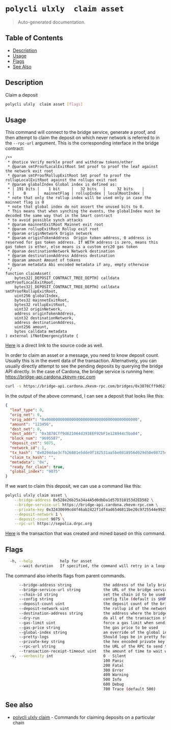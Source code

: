 # `polycli ulxly  claim asset`

> Auto-generated documentation.

## Table of Contents

- [Description](#description)
- [Usage](#usage)
- [Flags](#flags)
- [See Also](#see-also)

## Description

Claim a deposit

```bash
polycli ulxly  claim asset [flags]
```

## Usage

This command will connect to the bridge service, generate a proof, and then attempt to claim the deposit on which never network is referred to in the `--rpc-url` argument.
This is the corresponding interface in the bridge contract:

```solidity
/**
 * @notice Verify merkle proof and withdraw tokens/ether
 * @param smtProofLocalExitRoot Smt proof to proof the leaf against the network exit root
 * @param smtProofRollupExitRoot Smt proof to proof the rollupLocalExitRoot against the rollups exit root
 * @param globalIndex Global index is defined as:
 * | 191 bits |    1 bit     |   32 bits   |     32 bits    |
 * |    0     |  mainnetFlag | rollupIndex | localRootIndex |
 * note that only the rollup index will be used only in case the mainnet flag is 0
 * note that global index do not assert the unused bits to 0.
 * This means that when synching the events, the globalIndex must be decoded the same way that in the Smart contract
 * to avoid possible synch attacks
 * @param mainnetExitRoot Mainnet exit root
 * @param rollupExitRoot Rollup exit root
 * @param originNetwork Origin network
 * @param originTokenAddress  Origin token address, 0 address is reserved for gas token address. If WETH address is zero, means this gas token is ether, else means is a custom erc20 gas token
 * @param destinationNetwork Network destination
 * @param destinationAddress Address destination
 * @param amount Amount of tokens
 * @param metadata Abi encoded metadata if any, empty otherwise
 */
function claimAsset(
    bytes32[_DEPOSIT_CONTRACT_TREE_DEPTH] calldata smtProofLocalExitRoot,
    bytes32[_DEPOSIT_CONTRACT_TREE_DEPTH] calldata smtProofRollupExitRoot,
    uint256 globalIndex,
    bytes32 mainnetExitRoot,
    bytes32 rollupExitRoot,
    uint32 originNetwork,
    address originTokenAddress,
    uint32 destinationNetwork,
    address destinationAddress,
    uint256 amount,
    bytes calldata metadata
) external ifNotEmergencyState {
```

[Here](https://github.com/0xPolygonHermez/zkevm-contracts/blob/c8659e6282340de7bdb8fdbf7924a9bd2996bc98/contracts/v2/PolygonZkEVMBridgeV2.sol#L433-L465) is a direct link to the source code as well.

In order to claim an asset or a message, you need to know deposit count. Usually this is in the event data of the transaction. Alternatively, you can usually directly attempt to see the pending deposits by querying the bridge API directly. In the case of Cardona, the bridge service is running here: https://bridge-api.cardona.zkevm-rpc.com

```bash
curl -s https://bridge-api.cardona.zkevm-rpc.com/bridges/0x3878Cff9d621064d393EEF92bF1e12A944c5ba84 | jq '.'
```

In the output of the above command, I can see a deposit that looks like this:
```json
{
  "leaf_type": 0,
  "orig_net": 0,
  "orig_addr": "0x0000000000000000000000000000000000000000",
  "amount": "123456",
  "dest_net": 0,
  "dest_addr": "0x3878Cff9d621064d393EEF92bF1e12A944c5ba84",
  "block_num": "9695587",
  "deposit_cnt": 9075,
  "network_id": 1,
  "tx_hash": "0x0294dae3cfb26881e5dde9f182531aa5be0818956d029d50e9872543f020df2e",
  "claim_tx_hash": "",
  "metadata": "0x",
  "ready_for_claim": true,
  "global_index": "9075"
}
```

If we want to claim this deposit, we can use a command like this:

```bash
polycli ulxly claim asset \
    --bridge-address 0x528e26b25a34a4A5d0dbDa1d57D318153d2ED582 \
    --bridge-service-url https://bridge-api.cardona.zkevm-rpc.com \
    --private-key 0x32430699cd4f46ab2422f1df4ad6546811be20c9725544e99253a887e971f92b \
    --deposit-network 1 \
    --deposit-count 9075 \
    --rpc-url https://sepolia.drpc.org
```

[Here](https://sepolia.etherscan.io/tx/0x21fee6e47a3b6733034fb963b20fe7accb0fb168257450f8f0053d6af8e4bc76) is the transaction that was created and mined based on this command.
## Flags

```bash
  -h, --help            help for asset
      --wait duration   If specified, the command will retry in a loop for the deposit to be ready to claim up to duration. Once the deposit is ready to claim, the claim will actually be sent.
```

The command also inherits flags from parent commands.

```bash
      --bridge-address string              the address of the lxly bridge
      --bridge-service-url string          the URL of the bridge service
      --chain-id string                    set the chain id to be used in the transaction
      --config string                      config file (default is $HOME/.polygon-cli.yaml)
      --deposit-count uint                 the deposit count of the bridge transaction
      --deposit-network uint               the rollup id of the network where the deposit was initially made
      --destination-address string         the address where the bridge will be sent to
      --dry-run                            do all of the transaction steps but do not send the transaction
      --gas-limit uint                     force a gas limit when sending a transaction
      --gas-price string                   the gas price to be used
      --global-index string                an override of the global index value
      --pretty-logs                        Should logs be in pretty format or JSON (default true)
      --private-key string                 the hex encoded private key to be used when sending the tx
      --rpc-url string                     the URL of the RPC to send the transaction
      --transaction-receipt-timeout uint   the amount of time to wait while trying to confirm a transaction receipt (default 60)
  -v, --verbosity int                      0 - Silent
                                           100 Panic
                                           200 Fatal
                                           300 Error
                                           400 Warning
                                           500 Info
                                           600 Debug
                                           700 Trace (default 500)
```

## See also

- [polycli ulxly  claim](polycli_ulxly__claim.md) - Commands for claiming deposits on a particular chain
